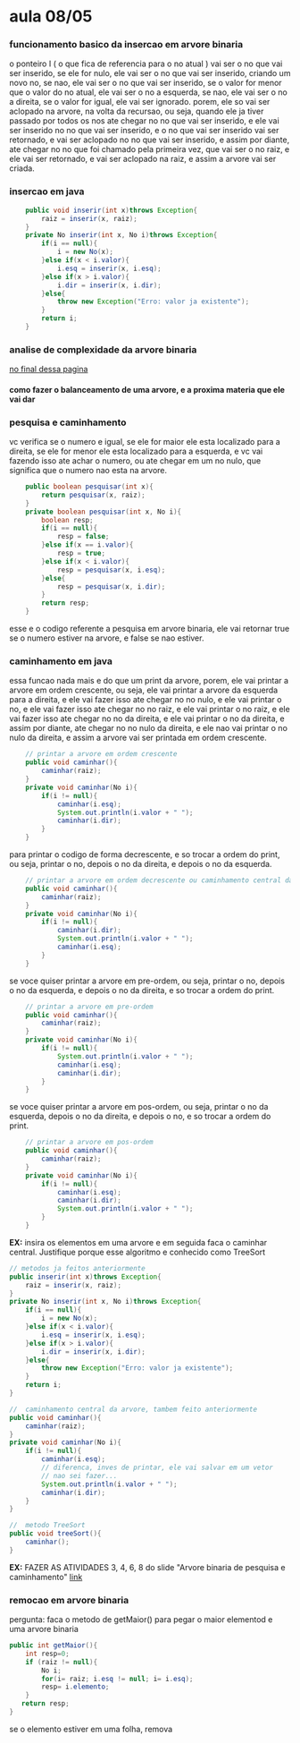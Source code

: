 # aula 08/05

### funcionamento basico da insercao em arvore binaria
o ponteiro I ( o que fica de referencia para o no atual ) vai ser o no que vai ser inserido, se ele for nulo, ele vai ser o no que vai ser inserido, criando um novo no, se nao, ele vai ser o no que vai ser inserido, se o valor for menor que o valor do no atual, ele vai ser o no a esquerda, se nao, ele vai ser o no a direita, se o valor for igual, ele vai ser ignorado. porem, ele so vai ser aclopado na arvore, na volta da recursao, ou seja, quando ele ja tiver passado por todos os nos ate chegar no no que vai ser inserido, e ele vai ser inserido no no que vai ser inserido, e o no que vai ser inserido vai ser retornado, e vai ser aclopado no no que vai ser inserido, e assim por diante, ate chegar no no que foi chamado pela primeira vez, que vai ser o no raiz, e ele vai ser retornado, e vai ser aclopado na raiz, e assim a arvore vai ser criada.

### insercao em java
```java
    public void inserir(int x)throws Exception{
        raiz = inserir(x, raiz);
    }
    private No inserir(int x, No i)throws Exception{
        if(i == null){
            i = new No(x);
        }else if(x < i.valor){
            i.esq = inserir(x, i.esq);
        }else if(x > i.valor){
            i.dir = inserir(x, i.dir);
        }else{
            throw new Exception("Erro: valor ja existente");
        }
        return i;
    }
```
### analise de complexidade da arvore binaria
[no final dessa pagina](https://github.com/giusfds/Aulas-de-AEDS-II/tree/main/aula%2005.06)

#### como fazer o balanceamento de uma arvore, e a proxima materia que ele vai dar

### pesquisa e caminhamento 
vc verifica se o numero e igual, se ele for maior ele esta localizado para a direita, se ele for menor ele esta localizado para a esquerda, e vc vai fazendo isso ate achar o numero, ou ate chegar em um no nulo, que significa que o numero nao esta na arvore. <!-- [explicacao]() pegar foto na minha cvs -->

```java
    public boolean pesquisar(int x){
        return pesquisar(x, raiz);
    }
    private boolean pesquisar(int x, No i){
        boolean resp;
        if(i == null){
            resp = false;
        }else if(x == i.valor){
            resp = true;
        }else if(x < i.valor){
            resp = pesquisar(x, i.esq);
        }else{
            resp = pesquisar(x, i.dir);
        }
        return resp;
    }
```

esse e o codigo referente a pesquisa em arvore binaria, ele vai retornar true se o numero estiver na arvore, e false se nao estiver.

### caminhamento em java

essa funcao nada mais e do que um print da arvore, porem, ele vai printar a arvore em ordem crescente, ou seja, ele vai printar a arvore da esquerda para a direita, e ele vai fazer isso ate chegar no no nulo, e ele vai printar o no, e ele vai fazer isso ate chegar no no raiz, e ele vai printar o no raiz, e ele vai fazer isso ate chegar no no da direita, e ele vai printar o no da direita, e assim por diante, ate chegar no no nulo da direita, e ele nao vai printar o no nulo da direita, e assim a arvore vai ser printada em ordem crescente.

```java
    // printar a arvore em ordem crescente
    public void caminhar(){
        caminhar(raiz);
    }
    private void caminhar(No i){
        if(i != null){
            caminhar(i.esq);
            System.out.println(i.valor + " ");
            caminhar(i.dir);
        }
    }
```

para printar o codigo de forma decrescente, e so trocar a ordem do print, ou seja, printar o no, depois o no da direita, e depois o no da esquerda.

```java
    // printar a arvore em ordem decrescente ou caminhamento central da arvore
    public void caminhar(){
        caminhar(raiz);
    }
    private void caminhar(No i){
        if(i != null){
            caminhar(i.dir);
            System.out.println(i.valor + " ");
            caminhar(i.esq);
        }
    }
```

se voce quiser printar a arvore em pre-ordem, ou seja, printar o no, depois o no da esquerda, e depois o no da direita, e so trocar a ordem do print.

```java
    // printar a arvore em pre-ordem
    public void caminhar(){
        caminhar(raiz);
    }
    private void caminhar(No i){
        if(i != null){
            System.out.println(i.valor + " ");
            caminhar(i.esq);
            caminhar(i.dir);
        }
    }
```

se voce quiser printar a arvore em pos-ordem, ou seja, printar o no da esquerda, depois o no da direita, e depois o no, e so trocar a ordem do print.

```java
    // printar a arvore em pos-ordem
    public void caminhar(){
        caminhar(raiz);
    }
    private void caminhar(No i){
        if(i != null){
            caminhar(i.esq);
            caminhar(i.dir);
            System.out.println(i.valor + " ");
        }
    }
```

**EX:** insira os elementos em uma arvore e em seguida faca o caminhar central. Justifique porque esse algoritmo e conhecido como TreeSort

```java
// metodos ja feitos anteriormente
public inserir(int x)throws Exception{
    raiz = inserir(x, raiz);
}
private No inserir(int x, No i)throws Exception{
    if(i == null){
        i = new No(x);
    }else if(x < i.valor){
        i.esq = inserir(x, i.esq);
    }else if(x > i.valor){
        i.dir = inserir(x, i.dir);
    }else{
        throw new Exception("Erro: valor ja existente");
    }
    return i;
}

//  caminhamento central da arvore, tambem feito anteriormente
public void caminhar(){
    caminhar(raiz);
}
private void caminhar(No i){
    if(i != null){
        caminhar(i.esq);
        // diferenca, inves de printar, ele vai salvar em um vetor
        // nao sei fazer...
        System.out.println(i.valor + " ");
        caminhar(i.dir);
    }
}

//  metodo TreeSort
public void treeSort(){
    caminhar();
}

```

**EX:**  FAZER AS ATIVIDADES 3, 4, 6, 8 do slide "Arvore binaria de pesquisa e caminhamento" [link](https://github.com/icei-pucminas/aeds2/blob/master/aulas/u05%20%C3%81rvores%20bin%C3%A1rias/unidade05c_%C3%A1rvoreBinaria_pesquisa%20e%20caminhamento.pdf)

### remocao em arvore binaria

pergunta: faca o metodo de getMaior() para pegar o maior elementod e uma arvore binaria

```java
public int getMaior(){
    int resp=0;
    if (raiz != null){
        No i;
        for(i= raiz; i.esq != null; i= i.esq);
        resp= i.elemento;
    }
   return resp;
}
```

se o elemento estiver em uma folha, remova 